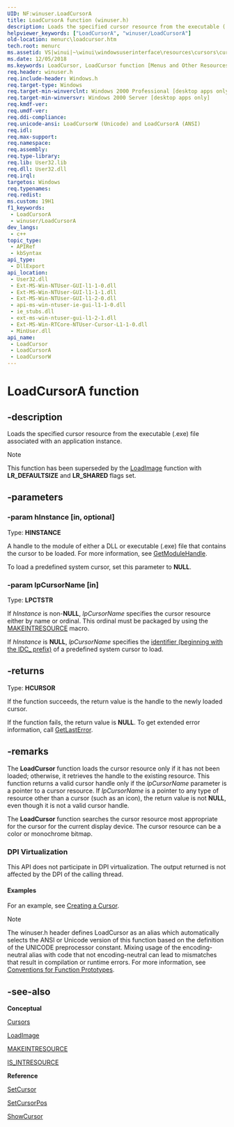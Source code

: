```yaml
---
UID: NF:winuser.LoadCursorA
title: LoadCursorA function (winuser.h)
description: Loads the specified cursor resource from the executable (.EXE) file associated with an application instance. (ANSI)
helpviewer_keywords: ["LoadCursorA", "winuser/LoadCursorA"]
old-location: menurc\loadcursor.htm
tech.root: menurc
ms.assetid: VS|winui|~\winui\windowsuserinterface\resources\cursors\cursorreference\cursorfunctions\loadcursor.htm
ms.date: 12/05/2018
ms.keywords: LoadCursor, LoadCursor function [Menus and Other Resources], LoadCursorA, LoadCursorW, _win32_LoadCursor, _win32_loadcursor_cpp, menurc.loadcursor, winui._win32_loadcursor, winuser/LoadCursor, winuser/LoadCursorA, winuser/LoadCursorW
req.header: winuser.h
req.include-header: Windows.h
req.target-type: Windows
req.target-min-winverclnt: Windows 2000 Professional [desktop apps only]
req.target-min-winversvr: Windows 2000 Server [desktop apps only]
req.kmdf-ver: 
req.umdf-ver: 
req.ddi-compliance: 
req.unicode-ansi: LoadCursorW (Unicode) and LoadCursorA (ANSI)
req.idl: 
req.max-support: 
req.namespace: 
req.assembly: 
req.type-library: 
req.lib: User32.lib
req.dll: User32.dll
req.irql: 
targetos: Windows
req.typenames: 
req.redist: 
ms.custom: 19H1
f1_keywords:
 - LoadCursorA
 - winuser/LoadCursorA
dev_langs:
 - c++
topic_type:
 - APIRef
 - kbSyntax
api_type:
 - DllExport
api_location:
 - User32.dll
 - Ext-MS-Win-NTUser-GUI-l1-1-0.dll
 - Ext-MS-Win-NTUser-GUI-l1-1-1.dll
 - Ext-MS-Win-NTUser-GUI-l1-2-0.dll
 - api-ms-win-ntuser-ie-gui-l1-1-0.dll
 - ie_stubs.dll
 - ext-ms-win-ntuser-gui-l1-2-1.dll
 - Ext-MS-Win-RTCore-NTUser-Cursor-L1-1-0.dll
 - MinUser.dll
api_name:
 - LoadCursor
 - LoadCursorA
 - LoadCursorW
---
```


# LoadCursorA function


## -description

Loads the specified cursor resource from the executable (.exe) file associated with an application instance.

> [!NOTE]
> This function has been superseded by the <a href="/windows/desktop/api/winuser/nf-winuser-loadimagea">LoadImage</a> function with <b>LR_DEFAULTSIZE</b> and <b>LR_SHARED</b> flags set.

## -parameters

### -param hInstance [in, optional]

Type: <b>HINSTANCE</b>

A handle to the module of either a DLL or executable (.exe) file that contains the cursor to be loaded. For more information, see <a href="/windows/desktop/api/libloaderapi/nf-libloaderapi-getmodulehandlea">GetModuleHandle</a>.

To load a predefined system cursor, set this parameter to <b>NULL</b>.

### -param lpCursorName [in]

Type: <b>LPCTSTR</b>

If <i>hInstance</i> is non-<b>NULL</b>, <i>lpCursorName</i> specifies the cursor resource either by name or ordinal. This ordinal must be packaged by using the <a href="/windows/desktop/api/winuser/nf-winuser-makeintresourcew">MAKEINTRESOURCE</a> macro.

If <i>hInstance</i> is <b>NULL</b>, <i>lpCursorName</i> specifies the [identifier (beginning with the IDC\_ prefix)](/windows/win32/menurc/about-cursors) of a predefined system cursor to load.

## -returns

Type: <b>HCURSOR</b>

If the function succeeds, the return value is the handle to the newly loaded cursor.

If the function fails, the return value is <b>NULL</b>. To get extended error information, call <a href="/windows/desktop/api/errhandlingapi/nf-errhandlingapi-getlasterror">GetLastError</a>.

## -remarks

The <b>LoadCursor</b> function loads the cursor resource only if it has not been loaded; otherwise, it retrieves the handle to the existing resource. This function returns a valid cursor handle only if the <i>lpCursorName</i> parameter is a pointer to a cursor resource. If <i>lpCursorName</i> is a pointer to any type of resource other than a cursor (such as an icon), the return value is not <b>NULL</b>, even though it is not a valid cursor handle. 

The <b>LoadCursor</b> function searches the cursor resource most appropriate for the cursor for the current display device. The cursor resource can be a color or monochrome bitmap. 

<h3><a id="DPI_Virtualization"></a><a id="dpi_virtualization"></a><a id="DPI_VIRTUALIZATION"></a>DPI Virtualization</h3>
This API does not participate in DPI virtualization. The output returned is not affected by the DPI of the calling thread.

#### Examples

For an example, see <a href="/windows/desktop/menurc/using-cursors">Creating a Cursor</a>.

> [!NOTE]
> The winuser.h header defines LoadCursor as an alias which automatically selects the ANSI or Unicode version of this function based on the definition of the UNICODE preprocessor constant. Mixing usage of the encoding-neutral alias with code that not encoding-neutral can lead to mismatches that result in compilation or runtime errors. For more information, see [Conventions for Function Prototypes](/windows/win32/intl/conventions-for-function-prototypes).

## -see-also

<b>Conceptual</b>

<a href="/windows/desktop/menurc/cursors">Cursors</a>

<a href="/windows/desktop/api/winuser/nf-winuser-loadimagea">LoadImage</a>

<a href="/windows/desktop/api/winuser/nf-winuser-makeintresourcea">MAKEINTRESOURCE</a>

<a href="/windows/win32/api/winuser/nf-winuser-is_intresource">IS_INTRESOURCE</a>

<b>Reference</b>

<a href="/windows/desktop/api/winuser/nf-winuser-setcursor">SetCursor</a>

<a href="/windows/desktop/api/winuser/nf-winuser-setcursorpos">SetCursorPos</a>

<a href="/windows/desktop/api/winuser/nf-winuser-showcursor">ShowCursor</a>

